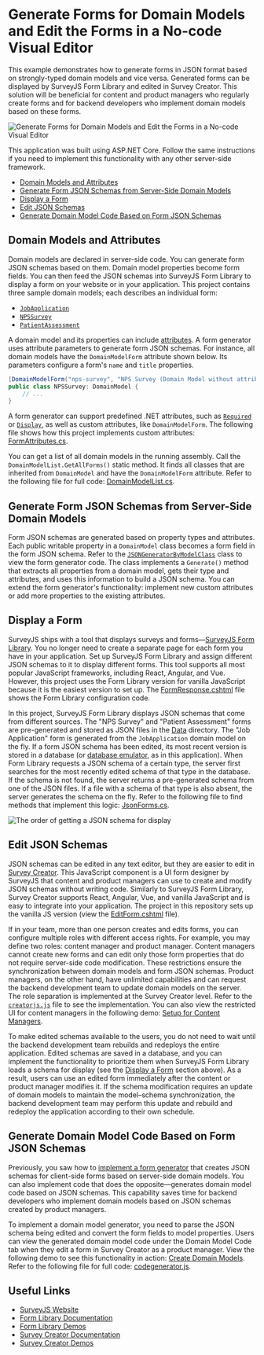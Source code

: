 # Generate Forms for Domain Models and Edit the Forms in a No-code Visual Editor

This example demonstrates how to generate forms in JSON format based on strongly-typed domain models and vice versa. Generated forms can be displayed by SurveyJS Form Library and edited in Survey Creator. This solution will be beneficial for content and product managers who regularly create forms and for backend developers who implement domain models based on these forms.

![Generate Forms for Domain Models and Edit the Forms in a No-code Visual Editor](https://user-images.githubusercontent.com/18551316/227605125-24ca0d80-da93-4ec9-9bfd-0cd082808a93.png)

This application was built using ASP.NET Core. Follow the same instructions if you need to implement this functionality with any other server-side framework.

- [Domain Models and Attributes](#domain-models-and-attributes)
- [Generate Form JSON Schemas from Server-Side Domain Models](#generate-form-json-schemas-from-server-side-domain-models)
- [Display a Form](#display-a-form)
- [Edit JSON Schemas](#edit-json-schemas)
- [Generate Domain Model Code Based on Form JSON Schemas](#generate-domain-model-code-based-on-form-json-schemas)

## Domain Models and Attributes

Domain models are declared in server-side code. You can generate form JSON schemas based on them. Domain model properties become form fields. You can then feed the JSON schemas into SurveyJS Form Library to display a form on your website or in your application. This project contains three sample domain models; each describes an individual form:

- [`JobApplication`](/DomainModels/JobApplication.cs)
- [`NPSSurvey`](/DomainModels/NPSSurvey.cs)
- [`PatientAssessment`](/DomainModels/PatientAssessment.cs)

A domain model and its properties can include [attributes](https://learn.microsoft.com/en-us/dotnet/csharp/programming-guide/concepts/attributes/). A form generator uses attribute parameters to generate form JSON schemas. For instance, all domain models have the `DomainModelForm` attribute shown below. Its parameters configure a form's `name` and `title` properties.

```csharp
[DomainModelForm("nps-survey", "NPS Survey (Domain Model without attributes)")]
public class NPSSurvey: DomainModel {
    // ...
}
```

A form generator can support predefined .NET attributes, such as [`Required`](https://learn.microsoft.com/en-us/dotnet/api/system.componentmodel.dataannotations.requiredattribute) or [`Display`](https://learn.microsoft.com/en-us/dotnet/api/system.componentmodel.dataannotations.displayattribute), as well as custom attributes, like `DomainModelForm`. The following file shows how this project implements custom attributes: [FormAttributes.cs](/Code/FormAttributes.cs).

You can get a list of all domain models in the running assembly. Call the `DomainModelList.GetAllForms()` static method. It finds all classes that are inherited from `DomainModel` and have the `DomainModelForm` attribute. Refer to the following file for full code: [DomainModelList.cs](/DomainModels/DomainModelList.cs).

## Generate Form JSON Schemas from Server-Side Domain Models

Form JSON schemas are generated based on property types and attributes. Each public writable property in a `DomainModel` class becomes a form field in the form JSON schema. Refer to the [`JSONGeneratorByModelClass`](/DomainModelsViews/JsonFormGenerator.cs#L13) class to view the form generator code. The class implements a `Generate()` method that extracts all properties from a domain model, gets their type and attributes, and uses this information to build a JSON schema. You can extend the form generator's functionality: implement new custom attributes or add more properties to the existing attributes.

## Display a Form

SurveyJS ships with a tool that displays surveys and forms&mdash;[SurveyJS Form Library](https://surveyjs.io/form-library). You no longer need to create a separate page for each form you have in your application. Set up SurveyJS Form Library and assign different JSON schemas to it to display different forms. This tool supports all most popular JavaScript frameworks, including React, Angular, and Vue. However, this project uses the Form Library version for vanilla JavaScript because it is the easiest version to set up. The [FormResponse.cshtml](/Views/Home/FormResponse.cshtml) file shows the Form Library configuration code.

In this project, SurveyJS Form Library displays JSON schemas that come from different sources. The "NPS Survey" and "Patient Assessment" forms are pre-generated and stored as JSON files in the [Data](/Data/) directory. The "Job Application" form is generated from the `JobApplication` domain model on the fly. If a form JSON schema has been edited, its most recent version is stored in a database (or [database emulator](/DomainModels/DataStorage.cs), as in this application). When Form Library requests a JSON schema of a certain type, the server first searches for the most recently edited schema of that type in the database. If the schema is not found, the server returns a pre-generated schema from one of the JSON files. If a file with a schema of that type is also absent, the server generates the schema on the fly. Refer to the following file to find methods that implement this logic: [JsonForms.cs](/DomainModelsViews/JsonForms.cs).

![The order of getting a JSON schema for display](https://user-images.githubusercontent.com/18551316/227605277-f740d804-f653-4b1b-ac7b-5fb2f92906fa.png)

## Edit JSON Schemas

JSON schemas can be edited in any text editor, but they are easier to edit in [Survey Creator](https://surveyjs.io/survey-creator). This JavaScript component is a UI form designer by SurveyJS that content and product managers can use to create and modify JSON schemas without writing code. Similarly to SurveyJS Form Library, Survey Creator supports React, Angular, Vue, and vanilla JavaScript and is easy to integrate into your application. The project in this repository sets up the vanilla JS version (view the [EditForm.cshtml](/Views/Home/EditForm.cshtml) file).

If in your team, more than one person creates and edits forms, you can configure multiple roles with different access rights. For example, you may define two roles: content manager and product manager. Content managers cannot create new forms and can edit only those form properties that do not require server-side code modification. These restrictions ensure the synchronization between domain models and form JSON schemas. Product managers, on the other hand, have unlimited capabilities and can request the backend development team to update domain models on the server. The role separation is implemented at the Survey Creator level. Refer to the [`creatorjs.js`](/wwwroot/js/creatorjs.js) file to see the implementation. You can also view the restricted UI for content managers in the following demo: [Setup for Content Managers](https://surveyjs.io/survey-creator/examples/setup-for-content-manager/).

To make edited schemas available to the users, you do not need to wait until the backend development team rebuilds and redeploys the entire application. Edited schemas are saved in a database, and you can implement the functionality to prioritize them when SurveyJS Form Library loads a schema for display (see the [Display a Form](#display-a-form) section above). As a result, users can use an edited form immediately after the content or product manager modifies it. If the schema modification requires an update of domain models to maintain the model&ndash;schema synchronization, the backend development team may perform this update and rebuild and redeploy the application according to their own schedule.

## Generate Domain Model Code Based on Form JSON Schemas

Previously, you saw how to [implement a form generator](#generate-form-json-schemas-from-server-side-domain-models) that creates JSON schemas for client-side forms based on server-side domain models. You can also implement code that does the opposite&mdash;generates domain model code based on JSON schemas. This capability saves time for backend developers who implement domain models based on JSON schemas created by product managers.

To implement a domain model generator, you need to parse the JSON schema being edited and convert the form fields to model properties. Users can view the generated domain model code under the Domain Model Code tab when they edit a form in Survey Creator as a product manager. View the following demo to see this functionality in action: [Create Domain Models](https://surveyjs.io/survey-creator/examples/create-domain-models/). Refer to the following file for full code: [codegenerator.js](/wwwroot/js/codegenerator.js).

## Useful Links

- [SurveyJS Website](https://surveyjs.io/)
- [Form Library Documentation](https://surveyjs.io/form-library/documentation/overview)
- [Form Library Demos](https://surveyjs.io/form-library/examples/nps-question/)
- [Survey Creator Documentation](https://surveyjs.io/survey-creator/documentation/overview)
- [Survey Creator Demos](https://surveyjs.io/survey-creator/examples/free-nps-survey-template/)
